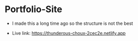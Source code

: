 # Portfolio-Site
* I made this a long time ago so the structure is not the best 

* Live link: https://thunderous-choux-2cec2e.netlify.app
